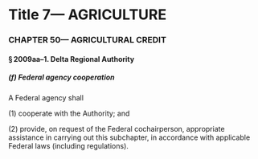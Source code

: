 
# Title 7— AGRICULTURE
### CHAPTER 50— AGRICULTURAL CREDIT
#### § 2009aa–1. Delta Regional Authority
##### (f) Federal agency cooperation

A Federal agency shall

(1) cooperate with the Authority; and

(2) provide, on request of the Federal cochairperson, appropriate assistance in carrying out this subchapter, in accordance with applicable Federal laws (including regulations).
